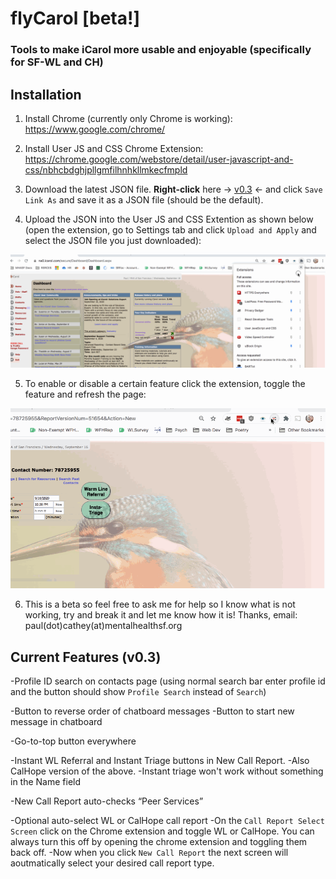 # flyCarol [beta!]
### Tools to make iCarol more usable and enjoyable (specifically for SF-WL and CH)


## Installation
1. Install Chrome (currently only Chrome is working):
https://www.google.com/chrome/
2. Install User JS and CSS Chrome Extension: https://chrome.google.com/webstore/detail/user-javascript-and-css/nbhcbdghjpllgmfilhnhkllmkecfmpld
3. Download the latest JSON file. **Right-click** here -> <a href="https://raw.githubusercontent.com/mooserson/flyCarol/master/current_version/v0.3user-js-css-v8-200917.json" download>v0.3</a> <- and click `Save Link As` and save it as a JSON file (should be the default).

4. Upload the JSON into the User JS and CSS Extention as shown below (open the extension, go to Settings tab and click `Upload and Apply` and select the JSON file you just downloaded):

![flyCarol JSON install](assets/install_flyCarol_JSON.gif) 

5. To enable or disable a certain feature click the extension, toggle the feature and refresh the page:

![flyCarol Config](assets/config_flyCarol.gif) 


6. This is a beta so feel free to ask me for help so I know what is not working, try and break it and let me know how it is! Thanks, email: paul(dot)cathey(at)mentalhealthsf.org


## Current Features (v0.3)
-Profile ID search on contacts page (using normal search bar enter profile id and the button should show `Profile Search` instead of `Search`)

-Button to reverse order of chatboard messages
  -Button to start new message in chatboard

-Go-to-top button everywhere

-Instant WL Referral and Instant Triage buttons in New Call Report.
  -Also CalHope version of the above. 
  -Instant triage won't work without something in the Name field

-New Call Report auto-checks “Peer Services”

-Optional auto-select WL or CalHope call report
  -On the `Call Report Select Screen` click on the Chrome extension and toggle WL or CalHope. You can always turn this off by opening the chrome extension and toggling them back off. 
  -Now when you click `New Call Report` the next screen will aoutmatically select your desired call report type.

